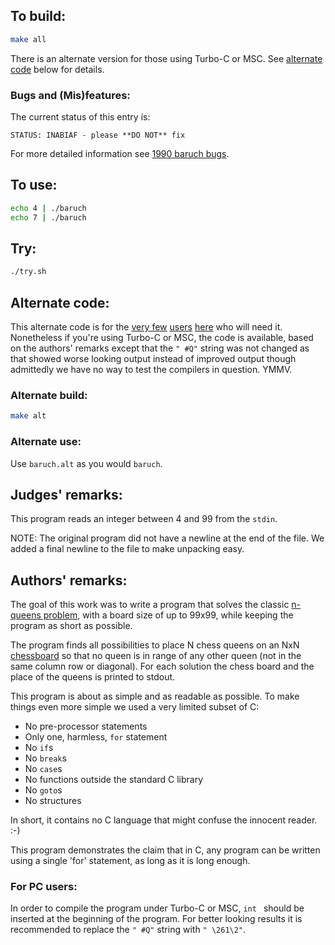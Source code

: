 ## To build:

```sh
make all
```

There is an alternate version for those using Turbo-C or MSC. See [alternate
code](#alternate-code) below for details.


### Bugs and (Mis)features:

The current status of this entry is:

```
STATUS: INABIAF - please **DO NOT** fix
```

For more detailed information see [1990 baruch bugs](../../bugs.html#1990_baruch).



## To use:

```sh
echo 4 | ./baruch
echo 7 | ./baruch
```


## Try:

```sh
./try.sh
```


## Alternate code:

This alternate code is for the [very few](https://en.wikipedia.org/wiki/0)
[users](https://en.wikipedia.org/wiki/Microsoft_Windows)
[here](https://www.ioccc.org) who will need it. Nonetheless if you're using
Turbo-C or MSC, the code is available, based on the authors' remarks except that
the `" #Q"` string was not changed as that showed worse looking output instead
of improved output though admittedly we have no way to test the compilers in
question. YMMV.


### Alternate build:

```sh
make alt
```


### Alternate use:

Use `baruch.alt` as you would `baruch`.


## Judges' remarks:

This program reads an integer between 4 and 99 from the `stdin`.

NOTE: The original program did not have a newline at the end of the file.  We
added a final newline to the file to make unpacking easy.


## Authors' remarks:

The goal of this work was to write a program that solves the classic [n-queens
problem](https://en.wikipedia.org/wiki/Eight_queens_puzzle), with a board size
of up to 99x99, while keeping the program as short as possible.

The program finds all possibilities to place N chess queens on an NxN
[chessboard](https://en.wikipedia.org/wiki/Chessboard) so that no queen is in
range of any other queen (not in the same column row or diagonal).  For each
solution the chess board and the place of the queens is printed to stdout.

This program is about as simple and as readable as possible.  To make things
even more simple we used a very limited subset of C:

- No pre-processor statements
- Only one, harmless, `for` statement
- No `if`s
- No `break`s
- No `case`s
- No functions outside the standard C library
- No `goto`s
- No structures

In short, it contains no C language that might confuse the innocent reader. :-)

This program demonstrates the claim that in C, any program can be written using
a single 'for' statement, as long as it is long enough.

### For PC users:

In order to compile the program under Turbo-C or MSC,  `int ` should be inserted
at the beginning of the program.  For better looking results it is recommended
to replace the `" #Q"` string with `" \261\2"`.


<!--

    Copyright © 1984-2024 by Landon Curt Noll. All Rights Reserved.

    You are free to share and adapt this file under the terms of this license:

	Creative Commons Attribution-ShareAlike 4.0 International (CC BY-SA 4.0)

    For more information, see:

	https://creativecommons.org/licenses/by-sa/4.0/

-->
